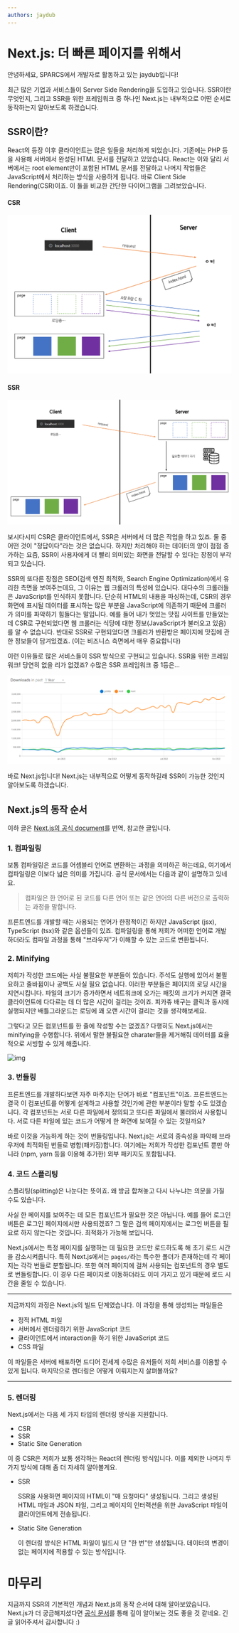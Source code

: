 ```yaml
---
authors: jaydub
---
```


# Next.js: 더 빠른 페이지를 위해서

안녕하세요, SPARCS에서 개발자로 활동하고 있는 jaydub입니다!

최근 많은 기업과 서비스들이 Server Side Rendering을 도입하고 있습니다. SSR이란 무엇인지, 그리고 SSR을 위한 프레임워크 중 하나인 Next.js는 내부적으로 어떤 순서로 동작하는지 알아보도록 하겠습니다.

## SSR이란?

React의 등장 이후 클라이언트는 많은 일들을 처리하게 되었습니다. 기존에는 PHP 등을 사용해 서버에서 완성된 HTML 문서를 전달하고 있었습니다. React는 이와 달리 서버에서는 root element만이 포함된 HTML 문서를 전달하고 나머지 작업들은 JavaScript에서 처리하는 방식을 사용하게 됩니다. 바로 Client Side Rendering(CSR)이죠. 이 둘을 비교한 간단한 다이어그램을 그려보았습니다.

#### CSR

![image-20221024221254055](./csr-diagram.png)

#### SSR

![image-20221024221327137](./ssr-diagram.png)

보시다시피 CSR은 클라이언트에서, SSR은 서버에서 더 많은 작업을 하고 있죠. 둘 중 어떤 것이 "정답이다"라는 것은 없습니다. 하지만 처리해야 하는 데이터의 양이 점점 증가하는 요즘, SSR이 사용자에게 더 빨리 의미있는 화면을 전달할 수 있다는 장점이 부각되고 있습니다.

SSR의 또다른 장점은 SEO(검색 엔진 최적화, Search Engine Optimization)에서 유리한 측면을 보여주는데요, 그 이유는 웹 크롤러의 특성에 있습니다. 대다수의 크롤러들은 JavaScript를 인식하지 못합니다. 단순히 HTML의 내용을 파싱하는데, CSR의 경우 화면에 표시될 데이터를 표시하는 많은 부분을 JavaScript에 의존하기 때문에 크롤러가 의미를 파악하기 힘들다는 말입니다. 예를 들어 내가 멋있는 맛집 사이트를 만들었는데 CSR로 구현되었다면 웹 크롤러는 식당에 대한 정보(JavaScript가 불러오고 있음)를 알 수 없습니다. 반대로 SSR로 구현되었다면 크롤러가 반환받은 페이지에 맛집에 관한 정보들이 담겨있겠죠. (이는 비즈니스 측면에서 매우 중요합니다)

이런 이유들로 많은 서비스들이 SSR 방식으로 구현되고 있습니다. SSR을 위한 프레임워크! 당연히 없을 리가 없겠죠? 수많은 SSR 프레임워크 중 1등은...

![image-20221024215004860](./ssr-npm-trends.png)

바로 Next.js입니다! Next.js는 내부적으로 어떻게 동작하길래 SSR이 가능한 것인지 알아보도록 하겠습니다.

## Next.js의 동작 순서

이하 글은 [Next.js의 공식 document](https://nextjs.org/learn/foundations/how-nextjs-works)를 번역, 참고한 글입니다.

### 1. 컴파일링

보통 컴파일링은 코드를 어셈블리 언어로 변환하는 과정을 의미하곤 하는데요, 여기에서 컴파일링은 이보다 넓은 의미를 가집니다. 공식 문서에서는 다음과 같이 설명하고 있네요.

> 컴파일은 한 언어로 된 코드를 다른 언어 또는 같은 언어의 다른 버전으로 출력하는 과정을 말합니다.

프론트엔드를 개발할 때는 사용되는 언어가 한정적이긴 하지만 JavaScript (jsx), TypeScript (tsx)와 같은 옵션들이 있죠. 컴파일링을 통해 저희가 어떠한 언어로 개발하더라도 컴파일 과정을 통해 "브라우저"가 이해할 수 있는 코드로 변환됩니다.

### 2. Minifying

저희가 작성한 코드에는 사실 불필요한 부분들이 있습니다. 주석도 실행에 있어서 불필요하고 줄바뀜이나 공백도 사실 필요 없습니다. 이러한 부분들은 페이지의 로딩 시간을 지연시킵니다. 파일의 크기가 증가하면서 네트워크에 오가는 패킷의 크기가 커지면 결국 클라이언트에 다다르는 데 더 많은 시간이 걸리는 것이죠. 피카츄 배구는 클릭과 동시에 실행되지만 배틀그라운드는 로딩에 꽤 오랜 시간이 걸리는 것을 생각해보세요.

그렇다고 모든 컴포넌트를 한 줄에 작성할 수는 없겠죠? 다행히도 Next.js에서는 minifying을 수행합니다. 위에서 말한 불필요한 charater들을 제거해줘 데이터를 효율적으로 서빙할 수 있게 해줍니다.

![img](https://nextjs.org/static/images/learn/foundations/minifying.png)

### 3. 번들링

프론트엔드를 개발하다보면 자주 마주치는 단어가 바로 "컴포넌트"이죠. 프론트엔드는 결국 이 컴포넌트를 어떻게 설계하고 사용할 것인가에 관한 부분이라 말할 수도 있겠습니다. 각 컴포넌트는 서로 다른 파일에서 정의되고 또다른 파일에서 불러와서 사용합니다. 서로 다른 파일에 있는 코드가 어떻게 한 화면에 보여질 수 있는 것일까요?

바로 이것을 가능하게 하는 것이 번들링입니다. Next.js는 서로의 종속성을 파악해 브라우저에 최적화된 번들로 병합(패키징)합니다. 여기에는 저희가 작성한 컴포넌트 뿐만 아니라 (npm, yarn 등을 이용해 추가한) 외부 패키지도 포함됩니다.

### 4. 코드 스플리팅

스플리팅(splitting)은 나눈다는 뜻이죠. 왜 방금 합쳐놓고 다시 나누냐는 의문을 가질 수도 있습니다.

사실 한 페이지를 보여주는 데 모든 컴포넌트가 필요한 것은 아닙니다. 예를 들어 로그인 버튼은 로그인 페이지에서만 사용되겠죠? 그 말은 검색 페이지에서는 로그인 버튼을 필요로 하지 않는다는 것입니다. 최적화가 가능해 보입니다.

Next.js에서는 특정 페이지를 실행하는 데 필요한 코드만 로드하도록 해 초기 로드 시간을 감소시켜줍니다. 특히 Next.js에서는 `pages/`라는 특수한 폴더가 존재하는데 각 페이지는 각각 번들로 분할됩니다. 또한 여러 페이지에 걸쳐 사용되는 컴포넌트의 경우 별도로 번들링합니다. 이 경우 다른 페이지로 이동하더라도 이미 가지고 있기 때문에 로드 시간을 줄일 수 있습니다.

---

지금까지의 과정은 Next.js의 빌드 단계였습니다. 이 과정을 통해 생성되는 파일들은

- 정적 HTML 파일
- 서버에서 렌더링하기 위한 JavaScript 코드
- 클라이언트에서 interaction을 하기 위한 JavaScript 코드
- CSS 파일

이 파일들은 서버에 배포하면 드디어 전세계 수많은 유저들이 저희 서비스를 이용할 수 있게 됩니다. 마지막으로 렌더링은 어떻게 이뤄지는지 살펴볼까요?

---

### 5. 렌더링

Next.js에서는 다음 세 가지 타입의 렌더링 방식을 지원합니다.

- CSR
- SSR
- Static Site Generation

이 중 CSR은 저희가 보통 생각하는 React의 렌더링 방식입니다. 이를 제외한 나머지 두 가지 방식에 대해 좀 더 자세히 알아볼게요.

- SSR

  SSR을 사용하면 페이지의 HTML이 "매 요청마다" 생성됩니다. 그리고 생성된 HTML 파일과 JSON 파일, 그리고 페이지의 인터랙션을 위한 JavaScript 파일이 클라이언트에게 전송됩니다.

- Static Site Generation

  이 렌더링 방식은 HTML 파일이 빌드시 단 "한 번"만 생성됩니다. 데이터의 변경이 없는 페이지에 적용할 수 있는 방식입니다.

# 마무리

지금까지 SSR의 기본적인 개념과 Next.js의 동작 순서에 대해 알아보았습니다. Next.js가 더 궁금해지셨다면 [공식 문서](https://nextjs.org/docs/getting-started)를 통해 깊이 알아보는 것도 좋을 것 같네요. 긴 글 읽어주셔서 감사합니다 :)
